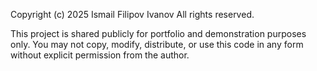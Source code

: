 Copyright (c) 2025 Ismail Filipov Ivanov
All rights reserved.

This project is shared publicly for portfolio and demonstration purposes only. 
You may not copy, modify, distribute, or use this code in any form without explicit permission from the author.

